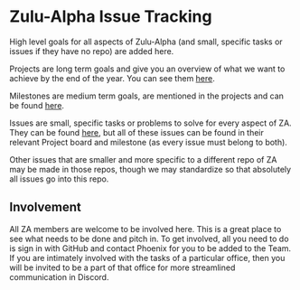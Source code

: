 # Zulu-Alpha Issue Tracking

High level goals for all aspects of Zulu-Alpha (and small, specific tasks or issues if they have no repo) are added here.

Projects are long term goals and give you an overview of what we want to achieve by the end of the year. You can see them [here](https://github.com/zulu-alpha/Issue-Tracking/projects).

Milestones are medium term goals, are mentioned in the projects and can be found [here](https://github.com/zulu-alpha/Issue-Tracking/milestones).

Issues are small, specific tasks or problems to solve for every aspect of ZA. They can be found [here](https://github.com/zulu-alpha/Issue-Tracking/issues), but all of these issues can be found in their relevant Project board and milestone (as every issue must belong to both).

Other issues that are smaller and more specific to a different repo of ZA may be made in those repos, though we may standardize so that absolutely all issues go into this repo.

## Involvement

All ZA members are welcome to be involved here. This is a great place to see what needs to be done and pitch in.
To get involved, all you need to do is sign in with GitHub and contact Phoenix for you to be added to the Team.
If you are intimately involved with the tasks of a particular office, then you will be invited to be a part of that office for more streamlined communication in Discord.